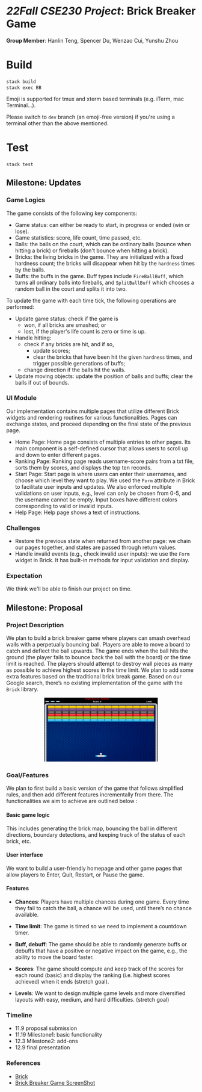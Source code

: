 # *22Fall CSE230 Project*: Brick Breaker Game

**Group Member**: Hanlin Teng, Spencer Du, Wenzao Cui, Yunshu Zhou

# Build

```
stack build
stack exec BB
```

Emoji is supported for tmux and xterm based terminals (e.g. iTerm, mac Terminal...).

Please switch to `dev` branch (an emoji-free version) if you're using a terminal other than the above mentioned. 

# Test

```
stack test
```

## Milestone: Updates

### Game Logics

The game consists of the following key components:

- Game status: can either be ready to start, in progress or ended (win or lose).
- Game statistics: score, life count, time passed, etc.
- Balls: the balls on the court, which can be ordinary balls (bounce when hitting a brick) or fireballs (don't bounce when hitting a brick).
- Bricks: the living bricks in the game. They are initialized with a fixed hardness count; the bricks will disappear when hit by the `hardness` times by the balls.
- Buffs: the buffs in the game. Buff types include `FireBallBuff`, which turns all ordinary balls into fireballs, and `SplitBallBuff` which chooses a random ball in the court and splits it into two.

To update the game with each time tick, the following operations are performed:

- Update game status: check if the game is
  - won, if all bricks are smashed; or
  - lost, if the player's life count is zero or time is up.
- Handle hitting:
  - check if any bricks are hit, and if so,
    - update scores;
    - clear the bricks that have been hit the given `hardness` times, and trigger possible generations of buffs;
  - change direction if the balls hit the walls.
- Update moving objects: update the position of balls and buffs; clear the balls if out of bounds.

### UI Module

Our implementation contains multiple pages that utilize different Brick widgets and rendering routines for various functionalities. Pages can exchange states, and proceed depending on the final state of the previous page.

- Home Page: Home page consists of multiple entries to other pages. Its main component is a self-defined cursor that allows users to scroll up and down to enter different pages.
- Ranking Page: Ranking page reads username-score pairs from a txt file, sorts them by scores, and displays the top ten records.
- Start Page: Start page is where users can enter their usernames, and choose which level they want to play. We used the `Form` attribute in Brick to facilitate user inputs and updates. We also enforced multiple validations on user inputs, e.g., level can only be chosen from 0-5, and the username cannot be empty. Input boxes have different colors corresponding to valid or invalid inputs.
- Help Page: Help page shows a text of instructions.

### Challenges

- Restore the previous state when returned from another page: we chain our pages together, and states are passed through return values.  
- Handle invalid events (e.g., check invalid user inputs): we use the `Form` widget in Brick. It has built-in methods for input validation and display.

### Expectation

We think we'll be able to finish our project on time.

## Milestone: Proposal

### Project Description

We plan to build a brick breaker game where players can smash overhead walls with a perpetually bouncing ball. Players are able to move a board to catch and deflect the ball upwards. The game ends when the ball hits the ground (the player fails to bounce back the ball with the board) or the time limit is reached. The players should attempt to destroy wall pieces as many as possible to achieve highest scores in the time limit. We plan to add some extra features based on the traditional brick break game. Based on our Google search, there’s no existing implementation of the game with the `Brick` library.

<!-- ![Screenshot](pictures/brick-breaker.jpg) -->

<center><img width=60% src="pictures/brick-breaker.jpg"></img></center>

### Goal/Features

We plan to first build a basic version of the game that follows simplified rules, and then add different features incrementally from there. The functionalities we aim to achieve are outlined below :

#### Basic game logic

This includes generating the brick map, bouncing the ball in different directions, boundary detections, and keeping track of the status of each brick, etc.

#### User interface

We want to build a user-friendly homepage and other game pages that allow players to Enter, Quit, Restart, or Pause the game.

#### Features

- **Chances**: Players have multiple chances during one game. Every time they fail to catch the ball, a chance will be used, until there’s no chance available.

- **Time limit**: The game is timed so we need to implement a countdown timer.

- **Buff, debuff**: The game should be able to randomly generate buffs or debuffs that have a positive or negative impact on the game, e.g., the ability to move the board faster.

- **Scores**: The game should compute and keep track of the scores for each round (basic) and display the ranking (i.e. highest scores achieved) when it ends (stretch goal).

- **Levels**: We want to design multiple game levels and more diversified layouts with easy, medium, and hard difficulties. (stretch goal)

### Timeline

- 11.9 proposal submission
- 11.19 Milestone1: basic functionality
- 12.3 Milestone2: add-ons
- 12.9 final presentation

### References

- [Brick](https://github.com/jtdaugherty/brick)
- [Brick Breaker Game ScreenShot](https://store.steampowered.com/app/874780/Brick_Breaker_Premium/)
